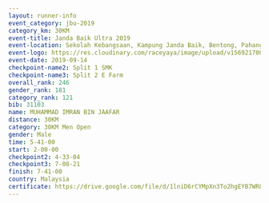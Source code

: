 ```yaml
---
layout: runner-info 
event_category: jbu-2019 
category_km: 30KM 
event-title: Janda Baik Ultra 2019
event-location: Sekolah Kebangsaan, Kampung Janda Baik, Bentong, Pahang, Malaysia 
event-logo: https://res.cloudinary.com/raceyaya/image/upload/v1569217009/logo/janda-baik_vch1pc.jpg 
event-date: 2019-09-14 
checkpoint-name2: Split 1 SMK 
checkpoint-name3: Split 2 E Farm 
overall_rank: 246
gender_rank: 181
category_rank: 121
bib: 31103
name: MUHAMMAD IMRAN BIN JAAFAR
distance: 30KM
category: 30KM Men Open
gender: Male
time: 5-41-00
start: 2-00-00
checkpoint2: 4-33-04
checkpoint3: 7-08-21
finish: 7-41-00
country: Malaysia
certificate: https://drive.google.com/file/d/1lniD6rCYMpXn3To2hgEYB7WR8dAUm6_2/view?usp=sharing
---
```

